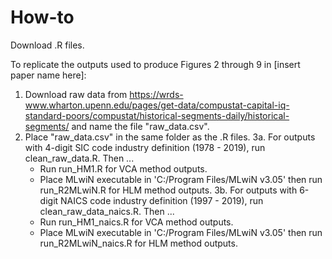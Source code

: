 # How-to
Download .R files.

To replicate the outputs used to produce Figures 2 through 9 in [insert paper name here]:
1. Download raw data from https://wrds-www.wharton.upenn.edu/pages/get-data/compustat-capital-iq-standard-poors/compustat/historical-segments-daily/historical-segments/ and name the file "raw_data.csv".
2. Place "raw_data.csv" in the same folder as the .R files. 
3a. For outputs with 4-digit SIC code industry definition (1978 - 2019), run clean_raw_data.R. Then ... 
   - Run run_HM1.R for VCA method outputs. 
   - Place MLwiN executable in 'C:/Program Files/MLwiN v3.05' then run run_R2MLwiN.R for HLM method outputs.
3b. For outputs with 6-digit NAICS code industry definition (1997 - 2019), run clean_raw_data_naics.R. Then ... 
   - Run run_HM1_naics.R for VCA method outputs. 
   - Place MLwiN executable in 'C:/Program Files/MLwiN v3.05' then run run_R2MLwiN_naics.R for HLM method outputs.
